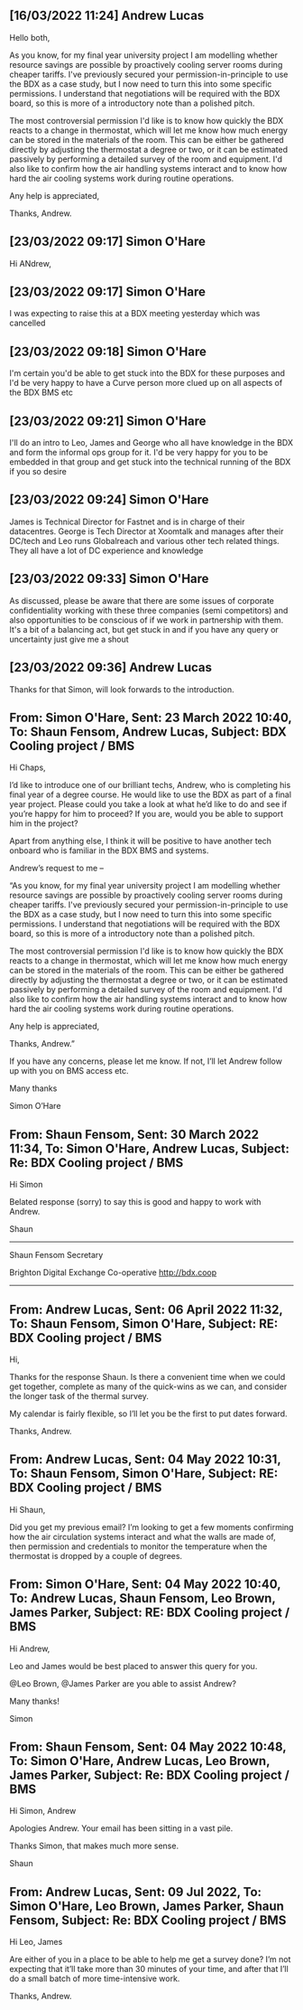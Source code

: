 ## [16/03/2022 11:24] Andrew Lucas

Hello both,

As you know, for my final year university project I am modelling whether resource savings are possible by proactively cooling server rooms during cheaper tariffs. I've previously secured your permission-in-principle to use the BDX as a case study, but I now need to turn this into some specific permissions. I understand that negotiations will be required with the BDX board, so this is more of a introductory note than a polished pitch.

The most controversial permission I'd like is to know how quickly the BDX reacts to a change in thermostat, which will let me know how much energy can be stored in the materials of the room. This can be either be gathered directly by adjusting the thermostat a degree or two, or it can be estimated passively by performing a detailed survey of the room and equipment. I'd also like to confirm how the air handling systems interact and to know how hard the air cooling systems work during routine operations.

Any help is appreciated,

Thanks, Andrew.

## [23/03/2022 09:17] Simon O'Hare

Hi ANdrew,

## [23/03/2022 09:17] Simon O'Hare

I was expecting to raise this at a BDX meeting yesterday which was cancelled

## [23/03/2022 09:18] Simon O'Hare

I'm certain you'd be able to get stuck into the BDX for these purposes and I'd be very happy to have a Curve person more clued up on all aspects of the BDX BMS etc

## [23/03/2022 09:21] Simon O'Hare

I'll do an intro to Leo, James and George who all have knowledge in the BDX and form the informal ops group for it. I'd be very happy for you to be embedded in that group and get stuck into the technical running of the BDX if you so desire

## [23/03/2022 09:24] Simon O'Hare

James is Technical Director for Fastnet and is in charge of their datacentres. George is Tech Director at Xoomtalk and manages after their DC/tech and Leo runs Globalreach and various other tech related things. They all have a lot of DC experience and knowledge

## [23/03/2022 09:33] Simon O'Hare

As discussed, please be aware that there are some issues of corporate confidentiality working with these three companies (semi competitors) and also opportunities to be conscious of if we work in partnership with them. It's a bit of a balancing act, but get stuck in and if you have any query or uncertainty just give me a shout

## [23/03/2022 09:36] Andrew Lucas

Thanks for that Simon, will look forwards to the introduction.

## From: Simon O'Hare, Sent: 23 March 2022 10:40, To: Shaun Fensom, Andrew Lucas, Subject: BDX Cooling project / BMS

Hi Chaps,

I’d like to introduce one of our brilliant techs, Andrew, who is completing his final year of a degree course. He would like to use the BDX as part of a final year project. Please could you take a look at what he’d like to do and see if you’re happy for him to proceed? If you are, would you be able to support him in the project?

Apart from anything else, I think it will be positive to have another tech onboard who is familiar in the BDX BMS and systems.

Andrew’s request to me –

“As you know, for my final year university project I am modelling whether resource savings are possible by proactively cooling server rooms during cheaper tariffs. I've previously secured your permission-in-principle to use the BDX as a case study, but I now need to turn this into some specific permissions. I understand that negotiations will be required with the BDX board, so this is more of a introductory note than a polished pitch.

The most controversial permission I'd like is to know how quickly the BDX reacts to a change in thermostat, which will let me know how much energy can be stored in the materials of the room. This can be either be gathered directly by adjusting the thermostat a degree or two, or it can be estimated passively by performing a detailed survey of the room and equipment. I'd also like to confirm how the air handling systems interact and to know how hard the air cooling systems work during routine operations.

Any help is appreciated,

Thanks, Andrew.”

If you have any concerns, please let me know. If not, I’ll let Andrew follow up with you on BMS access etc.

Many thanks

Simon O’Hare

## From: Shaun Fensom, Sent: 30 March 2022 11:34, To: Simon O'Hare, Andrew Lucas, Subject: Re: BDX Cooling project / BMS

Hi Simon

Belated response (sorry) to say this is good and happy to work with Andrew.

Shaun

_______________________________

Shaun Fensom
Secretary

Brighton Digital Exchange Co-operative
http://bdx.coop

______________________________

## From: Andrew Lucas, Sent: 06 April 2022 11:32, To: Shaun Fensom, Simon O'Hare, Subject: RE: BDX Cooling project / BMS

Hi,

Thanks for the response Shaun. Is there a convenient time when we could get together, complete as many of the quick-wins as we can, and consider the longer task of the thermal survey.

My calendar is fairly flexible, so I’ll let you be the first to put dates forward.

Thanks, Andrew.

## From: Andrew Lucas, Sent: 04 May 2022 10:31, To: Shaun Fensom, Simon O'Hare, Subject: RE: BDX Cooling project / BMS

Hi Shaun,

Did you get my previous email? I’m looking to get a few moments confirming how the air circulation systems interact and what the walls are made of, then permission and credentials to monitor the temperature when the thermostat is dropped by a couple of degrees.

## From: Simon O'Hare, Sent: 04 May 2022 10:40, To: Andrew Lucas, Shaun Fensom, Leo Brown, James Parker, Subject: RE: BDX Cooling project / BMS

Hi Andrew,

Leo and James would be best placed to answer this query for you.

@Leo Brown, @James Parker are you able to assist Andrew?

Many thanks!

Simon

## From: Shaun Fensom, Sent: 04 May 2022 10:48, To: Simon O'Hare, Andrew Lucas, Leo Brown, James Parker, Subject: Re: BDX Cooling project / BMS

Hi Simon, Andrew

Apologies Andrew. Your email has been sitting in a vast pile.

Thanks Simon, that makes much more sense.

Shaun

## From: Andrew Lucas, Sent: 09 Jul 2022, To: Simon O'Hare, Leo Brown, James Parker, Shaun Fensom, Subject: Re: BDX Cooling project / BMS

Hi Leo, James

Are either of you in a place to be able to help me get a survey done? I’m not expecting that it’ll take more than 30 minutes of your time, and after that I’ll do a small batch of more time-intensive work.

Thanks, Andrew. 
